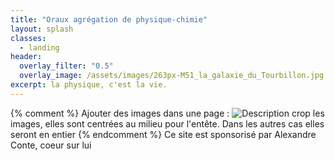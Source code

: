 ```yaml
---
title: "Oraux agrégation de physique-chimie"
layout: splash
classes:
  - landing
header:
  overlay_filter: "0.5"
  overlay_image: /assets/images/263px-M51_la_galaxie_du_Tourbillon.jpg
excerpt: la physique, c'est la vie.
---
```

{% comment %}
Ajouter des images dans une page :
![Description](/assets/images/le_nom.jpg)
crop les images, elles sont centrées au milieu pour l'entête. Dans les autres cas elles seront en entier
{% endcomment %}
Ce site est sponsorisé par Alexandre Conte, coeur sur lui
